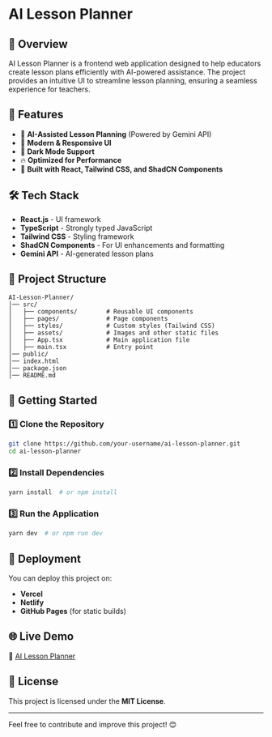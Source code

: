 # AI Lesson Planner

## 📌 Overview
AI Lesson Planner is a frontend web application designed to help educators create lesson plans efficiently with AI-powered assistance. The project provides an intuitive UI to streamline lesson planning, ensuring a seamless experience for teachers.

## 🎨 Features
- 📝 **AI-Assisted Lesson Planning** (Powered by Gemini API)
- 🎨 **Modern & Responsive UI**
- 🌙 **Dark Mode Support**
- 🔥 **Optimized for Performance**
- 🚀 **Built with React, Tailwind CSS, and ShadCN Components**

## 🛠️ Tech Stack
- **React.js** - UI framework
- **TypeScript** - Strongly typed JavaScript
- **Tailwind CSS** - Styling framework
- **ShadCN Components** - For UI enhancements and formatting
- **Gemini API** - AI-generated lesson plans

## 📂 Project Structure
```
AI-Lesson-Planner/
│── src/
│   ├── components/        # Reusable UI components
│   ├── pages/             # Page components
│   ├── styles/            # Custom styles (Tailwind CSS)
│   ├── assets/            # Images and other static files
│   ├── App.tsx            # Main application file
│   ├── main.tsx           # Entry point
│── public/
│── index.html
│── package.json
│── README.md
```

## 🚀 Getting Started
### 1️⃣ Clone the Repository
```sh
git clone https://github.com/your-username/ai-lesson-planner.git
cd ai-lesson-planner
```

### 2️⃣ Install Dependencies
```sh
yarn install  # or npm install
```

### 3️⃣ Run the Application
```sh
yarn dev  # or npm run dev
```

## 🚀 Deployment
You can deploy this project on:
- **Vercel**
- **Netlify**
- **GitHub Pages** (for static builds)

## 🌐 Live Demo
🔗 [AI Lesson Planner](https://edu-ai-planner.vercel.app/)

## 📜 License
This project is licensed under the **MIT License**.

---

Feel free to contribute and improve this project! 😊

